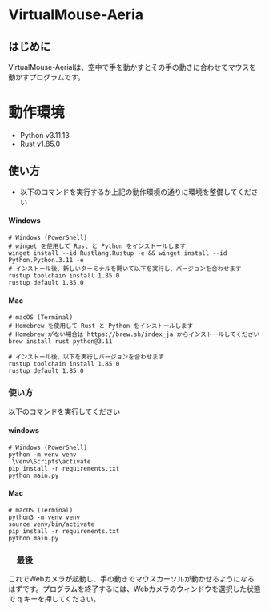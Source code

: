 # VirtualMouse-Aeria

## はじめに
VirtualMouse-Aerialは、空中で手を動かすとその手の動きに合わせてマウスを動かすプログラムです。

# 動作環境
 - Python v3.11.13
 - Rust v1.85.0

## 使い方
- 以下のコマンドを実行するか上記の動作環境の通りに環境を整備してください

#### Windows
```
# Windows (PowerShell)
# winget を使用して Rust と Python をインストールします
winget install --id Rustlang.Rustup -e && winget install --id Python.Python.3.11 -e
# インストール後、新しいターミナルを開いて以下を実行し、バージョンを合わせます
rustup toolchain install 1.85.0
rustup default 1.85.0
```

#### Mac
```
# macOS (Terminal)
# Homebrew を使用して Rust と Python をインストールします
# Homebrew がない場合は https://brew.sh/index_ja からインストールしてください
brew install rust python@3.11

# インストール後、以下を実行しバージョンを合わせます
rustup toolchain install 1.85.0
rustup default 1.85.0
```

### 使い方
以下のコマンドを実行してください

#### windows 
```
# Windows (PowerShell)
python -m venv venv
.\venv\Scripts\activate
pip install -r requirements.txt
python main.py
```

#### Mac
```
# macOS (Terminal)
python3 -m venv venv
source venv/bin/activate
pip install -r requirements.txt
python main.py
```

### 　最後
これでWebカメラが起動し、手の動きでマウスカーソルが動かせるようになるはずです。プログラムを終了するには、Webカメラのウィンドウを選択した状態で q キーを押してください。